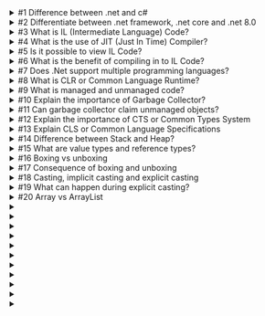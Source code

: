 <details>

<summary>#1 Difference between .net and c#</summary>

<br/>

> .Net is a framework and c# is a programming language

> C# is composed of syntaxes, grammars, semantics, etc.

> .Net is collection of libraries and it has runtime

</details>

<details>

<summary>#2 Differentiate between .net framework, .net core and .net 8.0</summary>

<br/>

.Net framework runs only on Windows
.Net Core is cross platform
.Net 8.0 provides a unified experience

Performance: .Net framework is slower compared to .Net core. One of the main reasons are the libraries that were broken down to smaller parts in .net core that allows users to only select those that are needed rather than importing a whole chunk of a library.

CLI (Command Line Interface) Support: .Net Core supports Full CLI while .Net Framework is more IDE based which means more flexibility in .Net Core.

Microservice support: .Net Framework No - .Net Core Yes

Mobile Compatibility: .Net Framework No - .Net Core Xamarin

Packaging: .Net Framework packaged as one big framework while .Net core are delivered via modules using Nuget.

</details>

<details>

<summary>
  #3 What is IL (Intermediate Language) Code?
</summary>

<br/>

> Partially compiled code that served as an intermediate language between your .net human readable code to machine language with use of JIT

</details>

<details>

<summary>
  #4 What is the use of JIT (Just In Time) Compiler?
</summary>

<br/>

> Compiles Intermediate Language and converts it to Machine Language

</details>

<details>

<summary>
  #5 Is it possible to view IL Code?
</summary>

<br/>

> Yes by using disassembler apps

</details>

<details>

<summary>
  #6 What is the benefit of compiling in to IL Code?
</summary>

<br/>

> The runtime environment and development environment can be very different so depending on the runtime environment JIT compiles the best optimized code as per that environment.

</details>

<details>

<summary>
  #7 Does .Net support multiple programming languages?
</summary>

<br/>

> Yes it supports multiple language, C#, VB, JS, TS, etc. but at the end of the day it will still be compiled into IL.

</details>

<details>

<summary>
  #8 What is CLR or Common Language Runtime?
</summary>

<br/>

> It does a lot of things but two of the most important things are to invoke JIT to compile IL code into native/machine language AND runs your application while ensuring it cleans any unused objects by using garbage collector.

</details>

<details>

<summary>
  #9 What is managed and unmanaged code?
</summary>

<br/>

> All code that runs under CLR is managed code. C or C++ code that have their own compiler and environment outside CLR are unmanaged code.

</details>

<details>

<summary>
  #10 Explain the importance of Garbage Collector?
</summary>

<br/>

> Garbage Collector is a background process which cleans unused managed resources.

</details>

<details>

<summary>
  #11 Can garbage collector claim unmanaged objects?
</summary>

<br/>

> No

</details>

<details>

<summary>
  #12 Explain the importance of CTS or Common Types System
</summary>

<br/>

> CTS ensures that data types defined in two different languages get compiled to a common data type.

</details>

<details>

<summary>
  #13 Explain CLS or Common Language Specifications
</summary>

<br/>

> CLS is a specification or set of rules or guidelines. When any .Net programming language adheres to these set of rules it can be consumed by any language following .Net Specifications.

</details>

<details>

<summary>
  #14 Difference between Stack and Heap?
</summary>

<br/>

> Stack memory is used for static memory allocations such as local variables within functions. Heap memory is used for dynamic memory allocation, suitable for objects or data whose size might change at runtime or whose lifetime exceeds the scope of a single function call.

</details>

<details>

<summary>
  #15 What are value types and reference types?
</summary>

<br/>

> Value types contain actual data while reference types contain pointers that point to the actual data.
> Value types are stored in stack while reference types are stored in heap.

</details>

<details>

<summary>
  #16 Boxing vs unboxing
</summary>

<br/>

> When value type is moved to a reference type it's called boxing.

</details>

<details>

<summary>
  #17 Consequence of boxing and unboxing
</summary>

<br/>

> Performance

</details>

<details>

<summary>
  #18 Casting, implicit casting and explicit casting
</summary>

<br/>

> Casting is a mechanism where we convert one type of data to other type.
> Implicit casting is when you move from lower to higher data type
> Explicit casting is when you move from higher to lower data type

</details>

<details>

<summary>
  #19 What can happen during explicit casting?
</summary>

<br/>

> Data loss

</details>

<details>

<summary>
  #20 Array vs ArrayList
</summary>

<br/>

> Arrays are strongly typed and has fixed length. ArrayList is flexible in terms of length and is not strongly typed.

</details>

<details>

<summary>
  
</summary>

<br/>

> 

</details>

</details>

<details>

<summary>
  
</summary>

<br/>

> 

</details>

</details>

<details>

<summary>
  
</summary>

<br/>

> 

</details>

</details>

<details>

<summary>
  
</summary>

<br/>

> 

</details>

</details>

<details>

<summary>
  
</summary>

<br/>

> 

</details>

</details>

<details>

<summary>
  
</summary>

<br/>

> 

</details>

</details>

<details>

<summary>
  
</summary>

<br/>

> 

</details>

</details>

<details>

<summary>
  
</summary>

<br/>

> 

</details>

</details>

<details>

<summary>
  
</summary>

<br/>

> 

</details>

</details>

<details>

<summary>
  
</summary>

<br/>

> 

</details>

</details>

<details>

<summary>
  
</summary>

<br/>

> 

</details>
